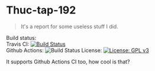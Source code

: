 # Thuc-tap-192
> It's a report for some useless stuff I did.

Build status:\
Travis CI: [![Build Status](https://travis-ci.com/Rudo2204/thuc-tap-192.svg?branch=master)](https://travis-ci.com/Rudo2204/thuc-tap-192)\
Github Actions: ![Build Status](https://github.com/actions/Rudo2204/workflows/build/badge.svg?branch=master)
License: [![License: GPL v3](https://img.shields.io/badge/License-GPLv3-blue.svg)](https://www.gnu.org/licenses/gpl-3.0)

It supports Github Actions CI too, how cool is that?
